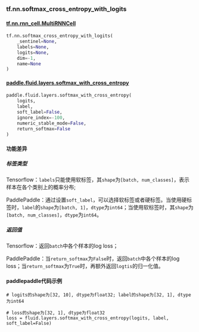 ### tf.nn.softmax_cross_entropy_with_logits

#### [tf.nn.rnn_cell.MultiRNNCell](https://www.tensorflow.org/api_docs/python/tf/nn/softmax_cross_entropy_with_logits)

```python
tf.nn.softmax_cross_entropy_with_logits(
    _sentinel=None,
    labels=None,
    logits=None,
    dim=-1,
    name=None
)
```

#### [paddle.fluid.layers.softmax_with_cross_entropy](http://paddlepaddle.org/documentation/docs/zh/1.3/api_cn/layers_cn.html#softmax-with-cross-entropy)
```python
paddle.fluid.layers.softmax_with_cross_entropy(
	logits, 
	label, 
	soft_label=False, 
	ignore_index=-100, 
	numeric_stable_mode=False, 
	return_softmax=False
)
```

#### 功能差异

##### 标签类型
Tensorflow：`labels`只能使用软标签，其`shape`为`[batch, num_classes]`，表示样本在各个类别上的概率分布;  

PaddlePaddle：通过设置`soft_label`，可以选择软标签或者硬标签。当使用硬标签时，`label`的`shape`为`[batch, 1]`，`dtype`为`int64`；当使用软标签时，其`shape`为`[batch, num_classes]`，`dtype`为`int64`。

##### 返回值
Tensorflow：返回`batch`中各个样本的log loss；  

PaddlePaddle：当`return_softmax`为`False`时，返回`batch`中各个样本的log loss；当`return_softmax`为`True`时，再额外返回`logtis`的归一化值。


#### paddlepaddle代码示例
```
# logits的shape为[32, 10], dtype为float32; label的shape为[32, 1], dtype为int64

# loss的shape为[32, 1], dtype为float32
loss = fluid.layers.softmax_with_cross_entropy(logits, label, soft_label=False)
                                               

```